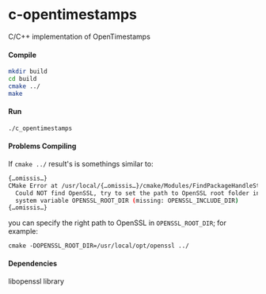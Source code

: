# c-opentimestamps
C/C++ implementation of OpenTimestamps

#### Compile
```bash
mkdir build
cd build
cmake ../
make
```

#### Run
```bash
./c_opentimestamps
```

#### Problems Compiling
If `cmake ../` result's is somethings similar to:
```bash
{…omissis…}
CMake Error at /usr/local/{…omissis…}/cmake/Modules/FindPackageHandleStandardArgs.cmake:137 (message):
  Could NOT find OpenSSL, try to set the path to OpenSSL root folder in the
  system variable OPENSSL_ROOT_DIR (missing: OPENSSL_INCLUDE_DIR)
{…omissis…}
```

you can specify the right path to OpenSSL in `OPENSSL_ROOT_DIR`; for example:
```
cmake -DOPENSSL_ROOT_DIR=/usr/local/opt/openssl ../
```
#### Dependencies
libopenssl library
